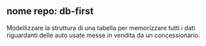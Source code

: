 ## nome repo: db-first

Modellizzare la struttura di una tabella per memorizzare tutti i dati riguardanti delle auto usate messe in vendita da un concessionario.